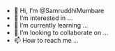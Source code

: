 - 👋 Hi, I’m @SamruddhiMumbare
- 👀 I’m interested in ...
- 🌱 I’m currently learning ...
- 💞️ I’m looking to collaborate on ...
- 📫 How to reach me ...

<!---
SamruddhiMumbare/SamruddhiMumbare is a ✨ special ✨ repository because its `README.md` (this file) appears on your GitHub profile.
You can click the Preview link to take a look at your changes.
--->
